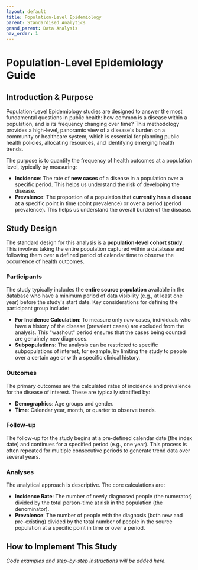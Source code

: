 ```yaml
---
layout: default
title: Population-Level Epidemiology
parent: Standardised Analytics
grand_parent: Data Analysis
nav_order: 1
---
```


# Population-Level Epidemiology Guide

## Introduction & Purpose

Population-Level Epidemiology studies are designed to answer the most fundamental questions in public health: how common is a disease within a population, and is its frequency changing over time? This methodology provides a high-level, panoramic view of a disease's burden on a community or healthcare system, which is essential for planning public health policies, allocating resources, and identifying emerging health trends.

The purpose is to quantify the frequency of health outcomes at a population level, typically by measuring:

*   **Incidence**: The rate of **new cases** of a disease in a population over a specific period. This helps us understand the risk of developing the disease.
*   **Prevalence**: The proportion of a population that **currently has a disease** at a specific point in time (point prevalence) or over a period (period prevalence). This helps us understand the overall burden of the disease.

## Study Design

The standard design for this analysis is a **population-level cohort study**. This involves taking the entire population captured within a database and following them over a defined period of calendar time to observe the occurrence of health outcomes.

### Participants

The study typically includes the **entire source population** available in the database who have a minimum period of data visibility (e.g., at least one year) before the study's start date. Key considerations for defining the participant group include:

*   **For Incidence Calculation**: To measure only *new* cases, individuals who have a history of the disease (prevalent cases) are excluded from the analysis. This "washout" period ensures that the cases being counted are genuinely new diagnoses.
*   **Subpopulations**: The analysis can be restricted to specific subpopulations of interest, for example, by limiting the study to people over a certain age or with a specific clinical history.

### Outcomes

The primary outcomes are the calculated rates of incidence and prevalence for the disease of interest. These are typically stratified by:

*   **Demographics**: Age groups and gender.
*   **Time**: Calendar year, month, or quarter to observe trends.

### Follow-up

The follow-up for the study begins at a pre-defined calendar date (the index date) and continues for a specified period (e.g., one year). This process is often repeated for multiple consecutive periods to generate trend data over several years.

### Analyses

The analytical approach is descriptive. The core calculations are:

*   **Incidence Rate**: The number of newly diagnosed people (the numerator) divided by the total person-time at risk in the population (the denominator).
*   **Prevalence**: The number of people with the diagnosis (both new and pre-existing) divided by the total number of people in the source population at a specific point in time or over a period.

## How to Implement This Study

*Code examples and step-by-step instructions will be added here.*
